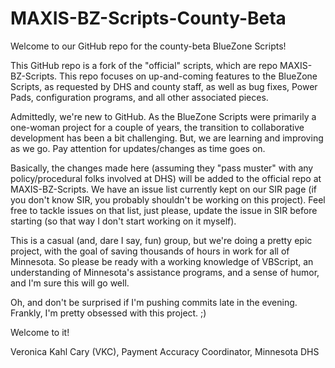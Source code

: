 MAXIS-BZ-Scripts-County-Beta
================

Welcome to our GitHub repo for the county-beta BlueZone Scripts!

This GitHub repo is a fork of the "official" scripts, which are repo MAXIS-BZ-Scripts. This repo focuses on up-and-coming features to the BlueZone Scripts, as requested by DHS and county staff, as well as bug fixes, Power Pads, configuration programs, and all other associated pieces.

Admittedly, we're new to GitHub. As the BlueZone Scripts were primarily a one-woman project for a couple of years, the transition to collaborative development has been a bit challenging. But, we are learning and improving as we go. Pay attention for updates/changes as time goes on. 

Basically, the changes made here (assuming they "pass muster" with any policy/procedural folks involved at DHS) will be added to the official repo at MAXIS-BZ-Scripts. We have an issue list currently kept on our SIR page (if you don't know SIR, you probably shouldn't be working on this project). Feel free to tackle issues on that list, just please, update the issue in SIR before starting (so that way I don't start working on it myself).

This is a casual (and, dare I say, fun) group, but we're doing a pretty epic project, with the goal of saving thousands of hours in work for all of Minnesota. So please be ready with a working knowledge of VBScript, an understanding of Minnesota's assistance programs, and a sense of humor, and I'm sure this will go well.

Oh, and don't be surprised if I'm pushing commits late in the evening. Frankly, I'm pretty obsessed with this project. ;)

Welcome to it!

Veronica Kahl Cary (VKC), Payment Accuracy Coordinator, Minnesota DHS

